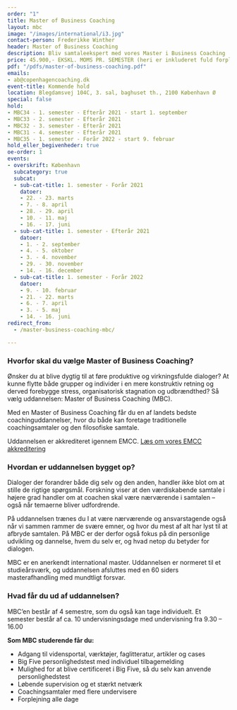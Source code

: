 ```yaml
---
order: "1"
title: Master of Business Coaching
layout: mbc
image: "/images/international/i3.jpg"
contact-person: Frederikke Winther
header: Master of Business Coaching
description: Bliv samtaleekspert med vores Master i Business Coaching
price: 45.900,- EKSKL. MOMS PR. SEMESTER (heri er inkluderet fuld forplejning og kursusmaterialer)
pdf: "/pdfs/master-of-business-coaching.pdf"
emails:
- ab@copenhagencoaching.dk
event-title: Kommende hold
location: Blegdamsvej 104C, 3. sal, baghuset th., 2100 København Ø
special: false
hold:
- MBC34 - 1. semester - Efterår 2021 - start 1. september
- MBC33 - 2. semester - Efterår 2021
- MBC32 - 3. semester - Efterår 2021
- MBC31 - 4. semester - Efterår 2021
- MBC35 - 1. semester - Forår 2022 - start 9. februar
hold_eller_begivenheder: true
oe-order: 1
events:
- overskrift: København
  subcategory: true
  subcat:
  - sub-cat-title: 1. semester - Forår 2021
    datoer:
    - 22. - 23. marts
    - 7. - 8. april
    - 28. - 29. april
    - 10. - 11. maj
    - 16. - 17. juni
  - sub-cat-title: 1. semester - Efterår 2021
    datoer:
    - 1. - 2. september
    - 4. - 5. oktober
    - 3. - 4. november
    - 29. - 30. november
    - 14. - 16. december
  - sub-cat-title: 1. semester - Forår 2022
    datoer:
    - 9. - 10. februar
    - 21. - 22. marts
    - 6. - 7. april
    - 3. - 5. maj
    - 14. - 16. juni
redirect_from:
  - /master-business-coaching-mbc/

---
```


### Hvorfor skal du vælge Master of Business Coaching?

Ønsker du at blive dygtig til at føre produktive og virkningsfulde dialoger? At kunne flytte både grupper og individer i en mere konstruktiv retning og derved forebygge stress, organisatorisk stagnation og udbrændthed? Så vælg uddannelsen: Master of Business Coaching (MBC).

Med en Master of Business Coaching får du en af landets bedste coachinguddannelser, hvor du både kan foretage traditionelle coachingsamtaler og den filosofiske samtale.

Uddannelsen er akkrediteret igennem EMCC. [Læs om vores EMCC akkreditering](/fundament/emcc-akkreditering/)

### Hvordan er uddannelsen bygget op?

Dialoger der forandrer både dig selv og den anden, handler ikke blot om at stille de rigtige spørgsmål. Forskning viser at den værdiskabende samtale i højere grad handler om at coachen skal være nærværende i samtalen – også når temaerne bliver udfordrende.

På uddannelsen trænes du I at være nærværende og ansvarstagende også når vi sammen rammer de svære emner, og hvor du mest af alt har lyst til at afbryde samtalen. På MBC er der derfor også fokus på din personlige udvikling og dannelse, hvem du selv er, og hvad netop du betyder for dialogen.

MBC er en anerkendt international master. Uddannelsen er normeret til et studieårsværk, og uddannelsen afsluttes med en 60 siders masterafhandling med mundtligt forsvar.

### Hvad får du ud af uddannelsen?

MBC’en består af 4 semestre, som du også kan tage individuelt. Et semester består af ca. 10 undervisningsdage med undervisning fra 9.30 – 16.00

**Som MBC studerende får du:**
* Adgang til vidensportal, værktøjer, faglitteratur, artikler og cases
* Big Five personlighedstest med individuel tilbagemelding
* Mulighed for at blive certificeret i Big Five, så du selv kan anvende personlighedstest
* Løbende supervision og et stærkt netværk
* Coachingsamtaler med flere undervisere
* Forplejning alle dage